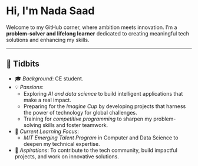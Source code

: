 # Hi, I'm Nada Saad

Welcome to my GitHub corner, where ambition meets innovation. I’m a **problem-solver and lifelong learner** dedicated to creating meaningful tech solutions and enhancing my skills.

---

## 🌟 Tidbits

- 🎓 *Background*: CE student.
- 💡 *Passions*:
  - Exploring *AI and data science* to build intelligent applications that make a real impact.
  - Preparing for the *Imagine Cup* by developing projects that harness the power of technology for global challenges.
  - Training for *competitive programming* to sharpen my problem-solving skills and foster teamwork.
- 🧠 *Current Learning Focus*:
  - *MIT Emerging Talent Program* in Computer and Data Science to deepen my technical expertise.
- 💪 *Aspirations*: To contribute to the tech community, build impactful projects, and work on innovative solutions.